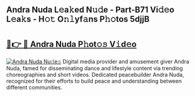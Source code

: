 ## Andra Nuda L𝚎a𝚔ed N𝚞𝚍e - Part-B71 Vi𝚍𝚎o L𝚎a𝚔s - H𝚘𝚝 O𝚗𝚕yf𝚊ns P𝚑𝚘tos 5djjB

# <h2><a href="http://kf3a07.oniu.top/?m=Andra+Nuda">🔗👉 🔴 Andra Nuda P𝚑ot𝚘𝚜 V𝚒d𝚎o</a></h2>

[![Andra Nuda Nu𝚍e𝚜](https://i.imgur.com/0qMVB7G.gif)](http://kf3a07.oniu.top/?m=Andra+Nuda)
Digital media provider and amusement giver Andra Nuda, famed for disseminating dance and lifestyle content via trending choreographies and short videos. Dedicated peacebuilder Andra Nuda, recognized for their efforts to build peace and understanding between different communities.  
